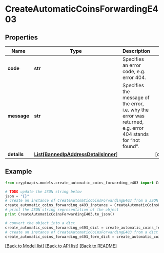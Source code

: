 # CreateAutomaticCoinsForwardingE403


## Properties
Name | Type | Description | Notes
------------ | ------------- | ------------- | -------------
**code** | **str** | Specifies an error code, e.g. error 404. | 
**message** | **str** | Specifies the message of the error, i.e. why the error was returned, e.g. error 404 stands for “not found”. | 
**details** | [**List[BannedIpAddressDetailsInner]**](BannedIpAddressDetailsInner.md) |  | [optional] 

## Example

```python
from cryptoapis.models.create_automatic_coins_forwarding_e403 import CreateAutomaticCoinsForwardingE403

# TODO update the JSON string below
json = "{}"
# create an instance of CreateAutomaticCoinsForwardingE403 from a JSON string
create_automatic_coins_forwarding_e403_instance = CreateAutomaticCoinsForwardingE403.from_json(json)
# print the JSON string representation of the object
print CreateAutomaticCoinsForwardingE403.to_json()

# convert the object into a dict
create_automatic_coins_forwarding_e403_dict = create_automatic_coins_forwarding_e403_instance.to_dict()
# create an instance of CreateAutomaticCoinsForwardingE403 from a dict
create_automatic_coins_forwarding_e403_form_dict = create_automatic_coins_forwarding_e403.from_dict(create_automatic_coins_forwarding_e403_dict)
```
[[Back to Model list]](../README.md#documentation-for-models) [[Back to API list]](../README.md#documentation-for-api-endpoints) [[Back to README]](../README.md)


